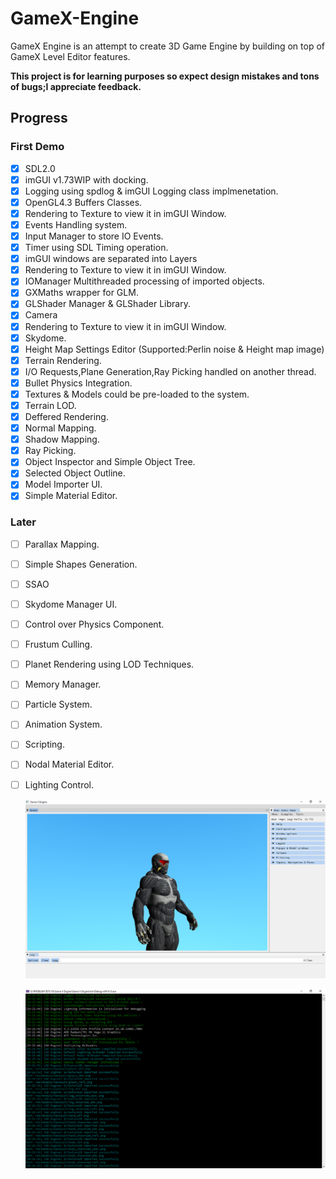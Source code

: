 # GameX-Engine


GameX Engine is an attempt to create 3D Game Engine by building on top of GameX Level Editor features.

**This project is for learning purposes so expect design mistakes and tons of bugs;I appreciate feedback.**

## Progress

### First Demo
- [x] SDL2.0  
- [x] imGUI v1.73WIP with docking.
- [x] Logging using spdlog & imGUI Logging class implmenetation.
- [x] OpenGL4.3 Buffers Classes.
- [x] Rendering to Texture to view it in imGUI Window.
- [x] Events Handling system.
- [x] Input Manager to store IO Events. 
- [x] Timer using SDL Timing operation.
- [x] imGUI windows are separated into Layers
- [x] Rendering to Texture to view it in imGUI Window.
- [x] IOManager Multithreaded processing of imported objects.
- [x] GXMaths wrapper for GLM.
- [x] GLShader Manager & GLShader Library.
- [x] Camera
- [x] Rendering to Texture to view it in imGUI Window.
- [x] Skydome.
- [x] Height Map Settings Editor (Supported:Perlin noise & Height map image)
- [x] Terrain Rendering.
- [x] I/O Requests,Plane Generation,Ray Picking handled on another thread.
- [x] Bullet Physics Integration.
- [x] Textures & Models could be pre-loaded to the system.
- [x] Terrain LOD.
- [x] Deffered Rendering.
- [x] Normal Mapping.
- [x] Shadow Mapping.
- [x] Ray Picking.
- [x] Object Inspector and Simple Object Tree.
- [x] Selected Object Outline.
- [x] Model Importer UI.
- [x] Simple Material Editor.
### Later
- [ ] Parallax Mapping.
- [ ] Simple Shapes Generation.
- [ ] SSAO
- [ ] Skydome Manager UI.
- [ ] Control over Physics Component.
- [ ] Frustum Culling.
- [ ] Planet Rendering using LOD Techniques.
- [ ] Memory Manager.
- [ ] Particle System.
- [ ] Animation System.
- [ ] Scripting.
- [ ] Nodal Material Editor.
- [ ] Lighting Control.



  ![Running](https://github.com/BlueLort/GameX-Engine/blob/master/Status/Running.png)
  
  ![Console](https://github.com/BlueLort/GameX-Engine/blob/master/Status/Console.png)

